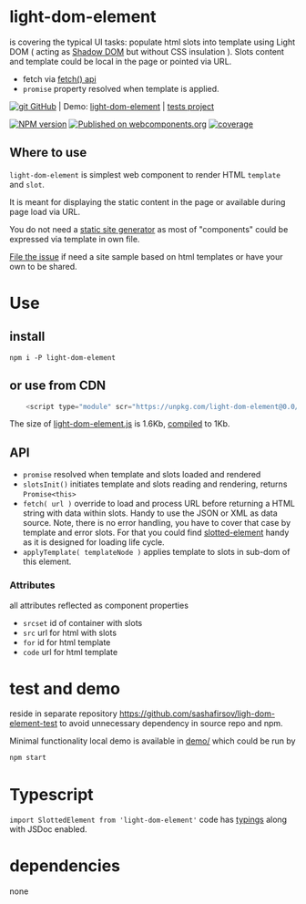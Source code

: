 # light-dom-element

is covering the typical UI tasks:
populate html slots into template using Light DOM ( acting as 
[Shadow DOM](https://developer.mozilla.org/en-US/docs/Web/Web_Components/Using_shadow_DOM) 
but without CSS insulation ).
Slots content and template could be local in the page or pointed via URL.

* fetch via [fetch() api](https://developer.mozilla.org/en-US/docs/Web/API/Fetch_API)
* `promise` property resolved when template is applied.

[![git](https://cdnjs.cloudflare.com/ajax/libs/octicons/8.5.0/svg/mark-github.svg) GitHub](https://github.com/sashafirsov/light-dom-element)
| Demo: [light-dom-element](https://unpkg.com/light-dom-element@0.0.7/index.html)
| [tests project](https://github.com/sashafirsov/light-dom-element-test)

[![NPM version][npm-image]][npm-url]
[![Published on webcomponents.org](https://img.shields.io/badge/webcomponents.org-published-blue.svg)](https://www.webcomponents.org/element/light-dom-element)
[![coverage][coverage-image]][coverage-url]

## Where to use
`light-dom-element` is simplest web component to render HTML `template` and `slot`. 

It is meant for displaying the static content in the page or available during page load via URL. 

You do not need a [static site generator](https://www.cloudflare.com/learning/performance/static-site-generator/)
as most of "components" could be expressed via template in own file.

[File the issue](https://github.com/sashafirsov/light-dom-element/issues) 
if need a site sample based on html templates or have your own to be shared. 


# Use
## install
    npm i -P light-dom-element
## or use from CDN
```js
    <script type="module" scr="https://unpkg.com/light-dom-element@0.0/light-dom-element.js"></script>
```
The size of [light-dom-element.js](https://unpkg.com/light-dom-element@0.0/light-dom-element.js) 
is 1.6Kb, [compiled](https://unpkg.com/light-dom-element-test@0.0/dist/src/light-dom-element.js) to 1Kb. 
 

## API
* `promise` resolved when template and slots loaded and rendered
* `slotsInit()` initiates template and slots reading and rendering, returns `Promise<this>`
* `fetch( url )` override to load and process URL before returning a HTML string with data within slots.
Handy to use the JSON or XML as data source. Note, there is no error handling, you have to cover that case by template
and error slots. For that you could find [slotted-element](https://github.com/sashafirsov/slotted-element) handy as it 
is designed for loading life cycle.
* `applyTemplate( templateNode )` applies template to slots in sub-dom of this element. 

### Attributes
all attributes reflected as component properties
* `srcset` id of container with slots
* `src` url for html with slots
* `for` id for html template
* `code` url for html template


# test and demo
reside in separate repository https://github.com/sashafirsov/ligh-dom-element-test to avoid unnecessary dependency in 
source repo and npm. 

Minimal functionality local demo is available in [demo/](demo/index.html) which could be run by
```bash
npm start
```

# Typescript
`import SlottedElement from 'light-dom-element'` code has [typings](light-dom-element.d.ts) along with JSDoc enabled. 

# dependencies
none

[npm-image]:      https://img.shields.io/npm/v/light-dom-element.svg
[npm-url]:        https://npmjs.org/package/light-dom-element
[coverage-image]: https://unpkg.com/light-dom-element-test@0.0.7/coverage/coverage.svg
[coverage-url]:   https://unpkg.com/light-dom-element-test@0.0.7/coverage/lcov-report/index.html
